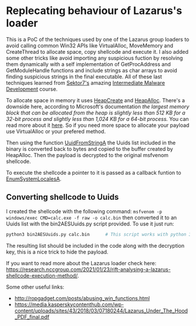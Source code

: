 # Replecating behaviour of Lazarus's loader

This is a PoC of the techniques used by one of the Lazarus group loaders to avoid calling common Win32 APIs like VirtualAlloc, MoveMemory and CreateThread to allocate space, copy shellcode and execute it. I also added some other tricks like avoid importing any suspicious fuction by resolving them dynamically with a self implementation of GetProcAddress and GetModuleHandle functions and include strings as char arrays to avoid finding suspicious strings in the final executable. All of these last techniques learned from [Sektor7's](https://twitter.com/SEKTOR7net) amazing [Intermediate Malware Development](https://institute.sektor7.net/rto-maldev-intermediate) course. 

To allocate space in memory it uses [HeapCreate](https://docs.microsoft.com/en-us/windows/win32/api/heapapi/nf-heapapi-heapcreate) and [HeapAlloc](https://docs.microsoft.com/en-us/windows/win32/api/heapapi/nf-heapapi-heapalloc). There's a downside here, according to Microsoft's documentation _the largest memory block that can be allocated from the heap is slightly less than 512 KB for a 32-bit process and slightly less than 1,024 KB for a 64-bit process._ You can read more about it [here](https://docs.microsoft.com/en-us/windows/win32/api/heapapi/nf-heapapi-heapcreate). So if you need more space to allocate your payload use VirtualAlloc or your prefered method.

Then using the function [UuidFromStringA](https://docs.microsoft.com/en-us/windows/win32/api/rpcdce/nf-rpcdce-uuidfromstring) the Uuids list included in the binary is converted back to bytes and copied to the buffer created by HeapAlloc. Then the payload is decrypted to the original msfvenom shellcode.

To execute the shellcode a pointer to it is passed as a callback funtion to [EnumSystemLocalesA](https://docs.microsoft.com/en-us/windows/win32/api/winnls/nf-winnls-enumsystemlocalesa).

## Converting shellcode to Uuids
I created the shellcode with the following command:
`msfvenom -p windows/exec CMD=calc.exe -f raw -o calc.bin`
then converted it to an Uuids list with the bin2AESUuids.py script provided. To use it just run:
```bash
python3 bin2AESUuids.py calc.bin      # This script works with python 3 only, you might also need to install some python libraries.
```
The resulting list should be included in the code along with the decryption key, this is a nice trick to hide the payload.

If you want to read more about the Lazarus loader check here: https://research.nccgroup.com/2021/01/23/rift-analysing-a-lazarus-shellcode-execution-method/.

Some other useful links:
- http://ropgadget.com/posts/abusing_win_functions.html
- https://media.kasperskycontenthub.com/wp-content/uploads/sites/43/2018/03/07180244/Lazarus_Under_The_Hood_PDF_final.pdf
